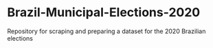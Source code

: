 # Brazil-Municipal-Elections-2020
Repository for scraping and preparing a dataset for the 2020 Brazilian elections
